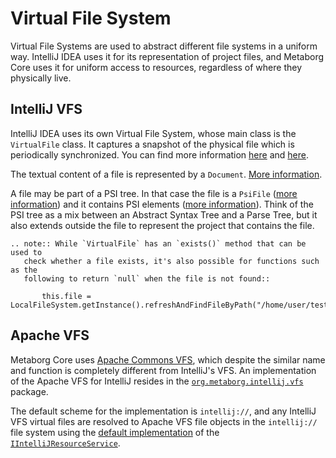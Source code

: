 # Virtual File System
Virtual File Systems are used to abstract different file systems in a uniform
way. IntelliJ IDEA uses it for its representation of project files, and
Metaborg Core uses it for uniform access to resources, regardless of where
they physically live.



## IntelliJ VFS
IntelliJ IDEA uses its own Virtual File System, whose main class is the
`VirtualFile` class. It captures a snapshot of the physical file which is
periodically synchronized. You can find more information [here][1] and
[here][2].

The textual content of a file is represented by a `Document`.
[More information][3].

A file may be part of a PSI tree. In that case the file is a `PsiFile`
([more information][4]) and it contains PSI elements ([more information][5]).
Think of the PSI tree as a mix between an Abstract Syntax Tree and a Parse Tree,
but it also extends outside the file to represent the project that contains
the file.

```eval_rst
.. note:: While `VirtualFile` has an `exists()` method that can be used to
   check whether a file exists, it's also possible for functions such as the
   following to return `null` when the file is not found::

       this.file = LocalFileSystem.getInstance().refreshAndFindFileByPath("/home/user/test.txt");

```


## Apache VFS
Metaborg Core uses [Apache Commons VFS][6], which despite the similar name and
function is completely different from IntelliJ's VFS. An implementation of the
Apache VFS for IntelliJ resides in the [`org.metaborg.intellij.vfs`][7] package.

The default scheme for the implementation is `intellij://`, and any IntelliJ VFS
virtual files are resolved to Apache VFS file objects in the `intellij://`
file system using the [default implementation][8] of the
[`IIntelliJResourceService`][9].


[1]: https://www.jetbrains.org/intellij/sdk/docs/basics/virtual_file_system.html
[2]: https://www.jetbrains.org/intellij/sdk/docs/basics/architectural_overview/virtual_file.html
[3]: https://www.jetbrains.org/intellij/sdk/docs/basics/architectural_overview/documents.html
[4]: https://www.jetbrains.org/intellij/sdk/docs/basics/architectural_overview/psi_files.html
[5]: https://www.jetbrains.org/intellij/sdk/docs/basics/architectural_overview/psi_elements.html
[6]: https://commons.apache.org/proper/commons-vfs/
[7]: https://github.com/metaborg/spoofax-intellij/tree/develop/org.metaborg.intellij/src/main/java/org/metaborg/intellij/vfs
[8]: https://github.com/metaborg/spoofax-intellij/blob/develop/org.metaborg.intellij/src/main/java/org/metaborg/intellij/resources/DefaultIntelliJResourceService.java
[9]: https://github.com/metaborg/spoofax-intellij/blob/develop/org.metaborg.intellij/src/main/java/org/metaborg/intellij/resources/IIntelliJResourceService.java

